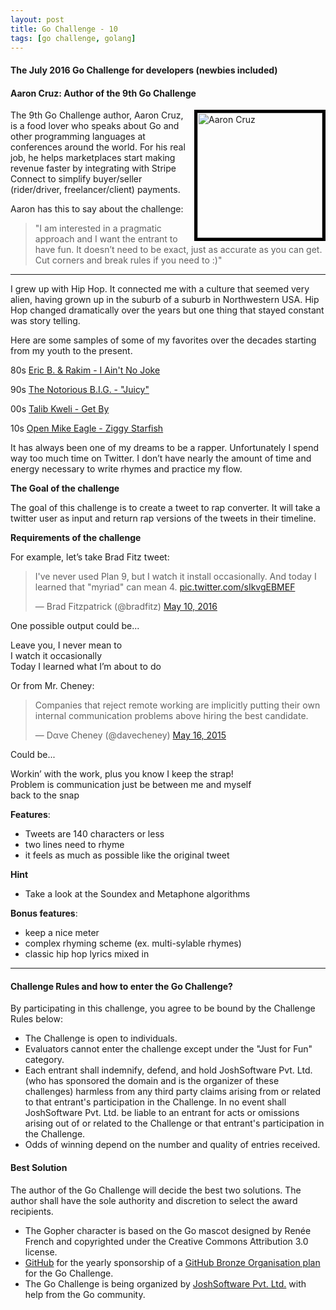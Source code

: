 ```yaml
---
layout: post
title: Go Challenge - 10
tags: [go challenge, golang]
---
```


#### The July 2016 Go Challenge for developers (newbies included)

#### Aaron Cruz: Author of the 9th Go Challenge

<img align="right" src="/images/aaron-cruz.png" height="200" width="200" alt="Aaron Cruz" title="Aaron Cruz" style="border:5px solid black" />
The 9th Go Challenge author, Aaron Cruz, is a food lover who speaks about Go and other programming languages at conferences around the world. For his real job, he helps marketplaces start making revenue faster by integrating with Stripe Connect to simplify buyer/seller (rider/driver, freelancer/client) payments.

Aaron has this to say about the challenge:

> "I am interested in a pragmatic approach and I want the entrant to have fun. It doesn’t need to be exact, just as accurate as you can get. Cut corners and break rules if you need to :)"

---

I grew up with Hip Hop. It connected me with a culture that seemed very alien, having grown up in the suburb of a suburb in Northwestern USA. Hip Hop changed dramatically over the years but one thing that stayed constant was story telling.

Here are some samples of some of my favorites over the decades starting from my youth to the present.

80s <a href="https://www.youtube.com/embed/2TN-kDEKxF0">Eric B. & Rakim - I Ain't No Joke</a>

90s <a href="https://youtu.be/_JZom_gVfuw">The Notorious B.I.G. - "Juicy"</a>

00s <a href="https://youtu.be/UVtpXvzzXiA">Talib Kweli - Get By</a>

10s <a href="https://youtu.be/R3ib9gCw1F4">Open Mike Eagle - Ziggy Starfish</a>

It has always been one of my dreams to be a rapper. Unfortunately I spend way too much time on Twitter. I don’t have nearly the amount of time and energy necessary to write rhymes and practice my flow.

**The Goal of the challenge**

The goal of this challenge is to create a tweet to rap converter. It will take a twitter user as input and return rap versions of the tweets in their timeline.

**Requirements of the challenge**

For example, let’s take Brad Fitz tweet:

> I've never used Plan 9, but I watch it install occasionally.
> And today I learned that "myriad" can mean 4. <a href="pic.twitter.com/sIkvgEBMEF">pic.twitter.com/sIkvgEBMEF</a>
>
> — Brad Fitzpatrick (@bradfitz) <a href="https://twitter.com/bradfitz/status/729875418837196800">May 10, 2016</a>

One possible output could be...

Leave you, I never mean to<br />I watch it occasionally<br />Today I learned what I’m about to do

Or from Mr. Cheney:

> Companies that reject remote working are implicitly putting their own internal communication problems above hiring the best candidate.
>
> — Dαve Cheney (@davecheney) <a href="https://twitter.com/davecheney/status/599404180483284993">May 16, 2015</a>

Could be...

Workin’ with the work, plus you know I keep the strap!<br />Problem is communication just be between me and myself<br />back to the snap

**Features**:

* Tweets are 140 characters or less
* two lines need to rhyme
* it feels as much as possible like the original tweet

**Hint**

* Take a look at the Soundex and Metaphone algorithms

**Bonus features**:

* keep a nice meter
* complex rhyming scheme (ex. multi-sylable rhymes)
* classic hip hop lyrics mixed in

---

#### Challenge Rules and how to enter the Go Challenge?

By participating in this challenge, you agree to be bound by the Challenge Rules below:

* The Challenge is open to individuals.
* Evaluators cannot enter the challenge except under the "Just for Fun" category.
* Each entrant shall indemnify, defend, and hold JoshSoftware Pvt. Ltd. (who has sponsored the domain and is the organizer of these challenges) harmless from any third party claims arising from or related to that entrant's participation in the Challenge. In no event shall JoshSoftware Pvt. Ltd. be liable to an entrant for acts or omissions arising out of or related to the Challenge or that entrant's participation in the Challenge.
* Odds of winning depend on the number and quality of entries received.

#### Best Solution

The author of the Go Challenge will decide the best two solutions. The author shall have the sole authority and discretion to select the award recipients.

* The Gopher character is based on the Go mascot designed by Renée French and copyrighted under the Creative Commons Attribution 3.0 license.
* [GitHub](https://github.com/) for the yearly sponsorship of a [GitHub Bronze Organisation plan](https://github.com/pricing) for the Go Challenge.
* The Go Challenge is being organized by [JoshSoftware Pvt. Ltd.](http://www.joshsoftware.com/) with help from the Go community.
